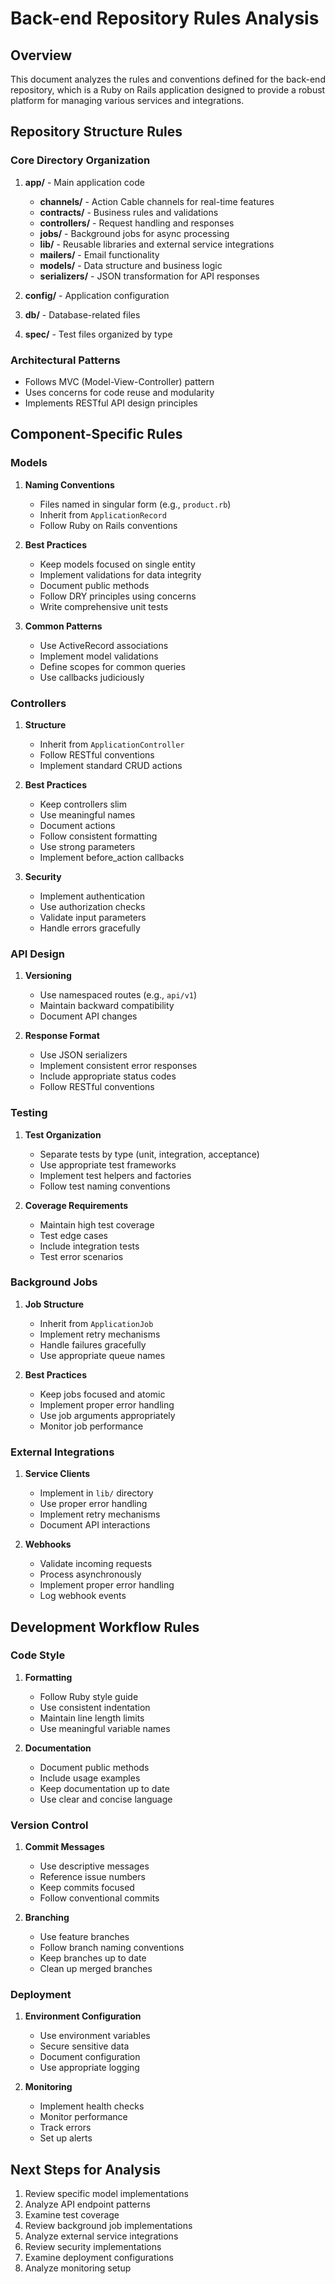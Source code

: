 # Back-end Repository Rules Analysis

## Overview
This document analyzes the rules and conventions defined for the back-end repository, which is a Ruby on Rails application designed to provide a robust platform for managing various services and integrations.

## Repository Structure Rules

### Core Directory Organization
1. **app/** - Main application code
   - **channels/** - Action Cable channels for real-time features
   - **contracts/** - Business rules and validations
   - **controllers/** - Request handling and responses
   - **jobs/** - Background jobs for async processing
   - **lib/** - Reusable libraries and external service integrations
   - **mailers/** - Email functionality
   - **models/** - Data structure and business logic
   - **serializers/** - JSON transformation for API responses

2. **config/** - Application configuration
3. **db/** - Database-related files
4. **spec/** - Test files organized by type

### Architectural Patterns
- Follows MVC (Model-View-Controller) pattern
- Uses concerns for code reuse and modularity
- Implements RESTful API design principles

## Component-Specific Rules

### Models
1. **Naming Conventions**
   - Files named in singular form (e.g., `product.rb`)
   - Inherit from `ApplicationRecord`
   - Follow Ruby on Rails conventions

2. **Best Practices**
   - Keep models focused on single entity
   - Implement validations for data integrity
   - Document public methods
   - Follow DRY principles using concerns
   - Write comprehensive unit tests

3. **Common Patterns**
   - Use ActiveRecord associations
   - Implement model validations
   - Define scopes for common queries
   - Use callbacks judiciously

### Controllers
1. **Structure**
   - Inherit from `ApplicationController`
   - Follow RESTful conventions
   - Implement standard CRUD actions

2. **Best Practices**
   - Keep controllers slim
   - Use meaningful names
   - Document actions
   - Follow consistent formatting
   - Use strong parameters
   - Implement before_action callbacks

3. **Security**
   - Implement authentication
   - Use authorization checks
   - Validate input parameters
   - Handle errors gracefully

### API Design
1. **Versioning**
   - Use namespaced routes (e.g., `api/v1`)
   - Maintain backward compatibility
   - Document API changes

2. **Response Format**
   - Use JSON serializers
   - Implement consistent error responses
   - Include appropriate status codes
   - Follow RESTful conventions

### Testing
1. **Test Organization**
   - Separate tests by type (unit, integration, acceptance)
   - Use appropriate test frameworks
   - Implement test helpers and factories
   - Follow test naming conventions

2. **Coverage Requirements**
   - Maintain high test coverage
   - Test edge cases
   - Include integration tests
   - Test error scenarios

### Background Jobs
1. **Job Structure**
   - Inherit from `ApplicationJob`
   - Implement retry mechanisms
   - Handle failures gracefully
   - Use appropriate queue names

2. **Best Practices**
   - Keep jobs focused and atomic
   - Implement proper error handling
   - Use job arguments appropriately
   - Monitor job performance

### External Integrations
1. **Service Clients**
   - Implement in `lib/` directory
   - Use proper error handling
   - Implement retry mechanisms
   - Document API interactions

2. **Webhooks**
   - Validate incoming requests
   - Process asynchronously
   - Implement proper error handling
   - Log webhook events

## Development Workflow Rules

### Code Style
1. **Formatting**
   - Follow Ruby style guide
   - Use consistent indentation
   - Maintain line length limits
   - Use meaningful variable names

2. **Documentation**
   - Document public methods
   - Include usage examples
   - Keep documentation up to date
   - Use clear and concise language

### Version Control
1. **Commit Messages**
   - Use descriptive messages
   - Reference issue numbers
   - Keep commits focused
   - Follow conventional commits

2. **Branching**
   - Use feature branches
   - Follow branch naming conventions
   - Keep branches up to date
   - Clean up merged branches

### Deployment
1. **Environment Configuration**
   - Use environment variables
   - Secure sensitive data
   - Document configuration
   - Use appropriate logging

2. **Monitoring**
   - Implement health checks
   - Monitor performance
   - Track errors
   - Set up alerts

## Next Steps for Analysis
1. Review specific model implementations
2. Analyze API endpoint patterns
3. Examine test coverage
4. Review background job implementations
5. Analyze external service integrations
6. Review security implementations
7. Examine deployment configurations
8. Analyze monitoring setup 